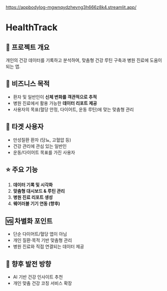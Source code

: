 https://appbodylog-mgwnqydzhevng3h666z8k4.streamlit.app/


# HealthTrack

## 📌 프로젝트 개요
개인의 건강 데이터를 기록하고 분석하여, 맞춤형 건강 루틴 구축과 병원 진료에 도움이 되는 앱.

## 🎯 비즈니스 목적
- 환자 및 일반인이 **신체 변화를 객관적으로 추적**
- 병원 진료에서 활용 가능한 **데이터 리포트 제공**
- 사용자의 목표(혈당 안정, 다이어트, 운동 루틴)에 맞는 맞춤형 관리

## 👤 타겟 사용자
- 만성질환 환자 (당뇨, 고혈압 등)
- 건강 관리에 관심 있는 일반인
- 운동/다이어트 목표를 가진 사용자

## ⭐ 주요 기능
1. **데이터 기록 및 시각화**
2. **맞춤형 대시보드 & 루틴 관리**
3. **병원 진료 리포트 생성**
4. **웨어러블 기기 연동 (향후)**

## 🆚 차별화 포인트
- 단순 다이어트/혈당 앱이 아님
- 개인 질환·목적 기반 맞춤형 관리
- 병원 진료와 직접 연결되는 데이터 제공

## 🚀 향후 발전 방향
- AI 기반 건강 인사이트 추천
- 개인 맞춤 건강 코칭 서비스 확장
